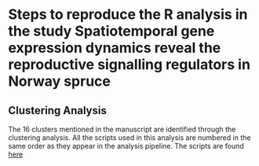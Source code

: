 # Steps to reproduce the R analysis in the study **Spatiotemporal gene expression dynamics reveal the reproductive signalling regulators in Norway spruce**

## Clustering Analysis
The 16 clusters mentioned in the manuscript are identified through the clustering analysis. All the scripts used in this analysis are numbered in the same order as they appear in the analysis pipeline. The scripts are found [here](scripts/main_clustering)
